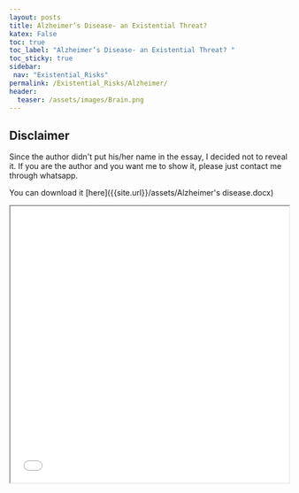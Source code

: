 ```yaml
---
layout: posts
title: Alzheimer’s Disease- an Existential Threat? 
katex: False
toc: true
toc_label: "Alzheimer’s Disease- an Existential Threat? "
toc_sticky: true
sidebar:
 nav: "Existential_Risks"
permalink: /Existential_Risks/Alzheimer/
header:
  teaser: /assets/images/Brain.png
---
```

## Disclaimer
Since the author didn't put his/her name in the essay, I decided not to reveal it. If you are the author and you want me to show it, please just contact me through whatsapp.

You can download it [here]({{site.url}}/assets/Alzheimer's disease.docx)

<iframe src="{{site.url}}/assets/Alzheimer's disease.docx" width="100%" height="500px">

